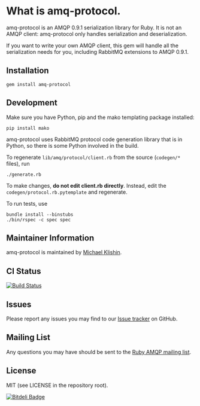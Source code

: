 # What is amq-protocol.

amq-protocol is an AMQP 0.9.1 serialization library for Ruby. It is not an
AMQP client: amq-protocol only handles serialization and deserialization.

If you want to write your own AMQP client, this gem will handle all the serialization
needs for you, including RabbitMQ extensions to AMQP 0.9.1.


## Installation

    gem install amq-protocol


## Development

Make sure you have Python, pip and the mako templating package installed:

    pip install mako

amq-protocol uses RabbitMQ protocol code generation library that is in Python, so there is some
Python involved in the build.

To regenerate `lib/amq/protocol/client.rb` from the source (`codegen/*` files), run

    ./generate.rb

To make changes, **do not edit client.rb directly**. Instead, edit the `codegen/protocol.rb.pytemplate` and regenerate.

To run tests, use

    bundle install --binstubs
    ./bin/rspec -c spec spec


## Maintainer Information

amq-protocol is maintained by [Michael Klishin](https://github.com/michaelklishin).


## CI Status

[![Build Status](https://secure.travis-ci.org/ruby-amqp/amq-protocol.png)](https://travis-ci.org/ruby-amqp/amq-protocol)


## Issues

Please report any issues you may find to our [Issue tracker](http://github.com/ruby-amqp/amq-protocol/issues) on GitHub.


## Mailing List

Any questions you may have should be sent to the [Ruby AMQP mailing list](http://groups.google.com/group/ruby-amqp).


## License

MIT (see LICENSE in the repository root).


[![Bitdeli Badge](https://d2weczhvl823v0.cloudfront.net/ruby-amqp/amq-protocol/trend.png)](https://bitdeli.com/free "Bitdeli Badge")

